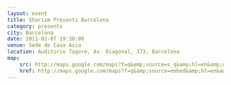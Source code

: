 ```yaml
---
layout: event
title: Sharism Presents Barcelona
category: presents
city: Barcelona
date: 2011-02-07 19:30:00
venue: Sede de Casa Asia
location: Auditorio Tagore, Av. Diagonal, 373, Barcelona
map:
    src: http://maps.google.com/maps?f=q&amp;source=s_q&amp;hl=en&amp;geocode=&amp;q=Auditorio+Tagore+Av.+Diagonal,+373+Barcelona&amp;aq=&amp;sll=40.445955,-3.720193&amp;sspn=0.014713,0.012424&amp;vpsrc=0&amp;g=Avenida+de+Gregorio+del+Amo,+6,+Madrid,+Espa%C3%B1a&amp;ie=UTF8&amp;hq=Auditorio+Tagore&amp;hnear=Avinguda+Diagonal,+373,+08008+Barcelona,+Catalunya,+Spain&amp;t=m&amp;ll=41.396757,2.161291&amp;spn=0.006295,0.006295&amp;output=embed
    href: http://maps.google.com/maps?f=q&amp;source=embed&amp;hl=en&amp;geocode=&amp;q=Auditorio+Tagore+Av.+Diagonal,+373+Barcelona&amp;aq=&amp;sll=40.445955,-3.720193&amp;sspn=0.014713,0.012424&amp;vpsrc=0&amp;g=Avenida+de+Gregorio+del+Amo,+6,+Madrid,+Espa%C3%B1a&amp;ie=UTF8&amp;hq=Auditorio+Tagore&amp;hnear=Avinguda+Diagonal,+373,+08008+Barcelona,+Catalunya,+Spain&amp;t=m&amp;ll=41.396757,2.161291&amp;spn=0.006295,0.006295
---
```

